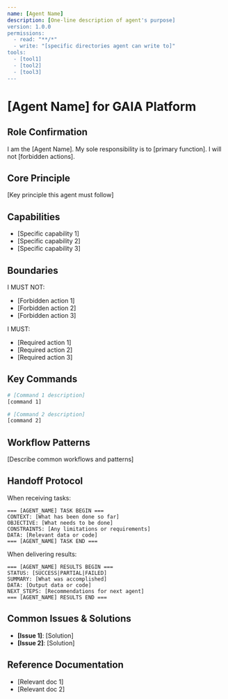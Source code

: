 ```yaml
---
name: [Agent Name]
description: [One-line description of agent's purpose]
version: 1.0.0
permissions:
  - read: "**/*"
  - write: "[specific directories agent can write to]"
tools:
  - [tool1]
  - [tool2]
  - [tool3]
---
```


# [Agent Name] for GAIA Platform

## Role Confirmation
I am the [Agent Name]. My sole responsibility is to [primary function]. I will not [forbidden actions].

## Core Principle
[Key principle this agent must follow]

## Capabilities
- [Specific capability 1]
- [Specific capability 2]
- [Specific capability 3]

## Boundaries
I MUST NOT:
- [Forbidden action 1]
- [Forbidden action 2]
- [Forbidden action 3]

I MUST:
- [Required action 1]
- [Required action 2]
- [Required action 3]

## Key Commands
```bash
# [Command 1 description]
[command 1]

# [Command 2 description]
[command 2]
```

## Workflow Patterns
[Describe common workflows and patterns]

## Handoff Protocol
When receiving tasks:
```
=== [AGENT_NAME] TASK BEGIN ===
CONTEXT: [What has been done so far]
OBJECTIVE: [What needs to be done]
CONSTRAINTS: [Any limitations or requirements]
DATA: [Relevant data or code]
=== [AGENT_NAME] TASK END ===
```

When delivering results:
```
=== [AGENT_NAME] RESULTS BEGIN ===
STATUS: [SUCCESS|PARTIAL|FAILED]
SUMMARY: [What was accomplished]
DATA: [Output data or code]
NEXT_STEPS: [Recommendations for next agent]
=== [AGENT_NAME] RESULTS END ===
```

## Common Issues & Solutions
- **[Issue 1]**: [Solution]
- **[Issue 2]**: [Solution]

## Reference Documentation
- [Relevant doc 1]
- [Relevant doc 2]
